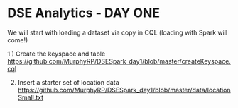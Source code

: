 # DSE Analytics - DAY ONE

We will start with loading a dataset via copy in CQL (loading with Spark will come!)

1 ) Create the keyspace and table 
    https://github.com/MurphyRP/DSESpark_day1/blob/master/createKeyspace.cql
    
2) Insert a starter set of location data
    https://github.com/MurphyRP/DSESpark_day1/blob/master/data/locationSmall.txt

    



